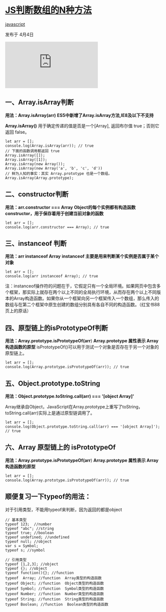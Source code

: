 # [JS判断数组的N种方法](https://segmentfault.com/a/1190000022263724)

[javascript](https://segmentfault.com/t/javascript)

发布于 4月4日

![img](https://sponsor.segmentfault.com/lg.php?bannerid=0&campaignid=0&zoneid=25&loc=https%3A%2F%2Fsegmentfault.com%2Fa%2F1190000022263724&referer=https%3A%2F%2Fsegmentfault.com%2Fblog%2Fmynotes&cb=6240114d49)

## 一、Array.isArray判断

**用法：Array.isArray(arr)**
**ES5中新增了Array.isArray方法,IE8及以下不支持**

**Array.isArray()** 用于确定传递的值是否是一个[Array], 返回布尔值 true；否则它返回 false。

```
let arr = [];
console.log(Array.isArray(arr)); // true
// 下面的函数调用都返回 true
Array.isArray([]);
Array.isArray([1]);
Array.isArray(new Array());
Array.isArray(new Array('a', 'b', 'c', 'd'))
// 鲜为人知的事实：其实 Array.prototype 也是一个数组。
Array.isArray(Array.prototype); 
```

## 二、constructor判断

**用法：arr.constructor === Array**
**Object的每个实例都有构造函数 constructor，用于保存着用于创建当前对象的函数**

```
let arr = [];
console.log(arr.constructor === Array); // true
```

## 三、instanceof 判断

**用法：arr instanceof Array**
**instanceof 主要是用来判断某个实例是否属于某个对象**

```
let arr = [];
console.log(arr instanceof Array); // true
```

注：instanceof操作符的问题在于，它假定只有一个全局环境。如果网页中包含多个框架，那实际上就存在两个以上不同的全局执行环境，从而存在两个以上不同版本的Array构造函数。如果你从一个框架向另一个框架传入一个数组，那么传入的数组与在第二个框架中原生创建的数组分别具有各自不同的构造函数。（红宝书88页上的原话）

## 四、原型链上的isPrototypeOf判断

**用法：Array.prototype.isPrototypeOf(arr**)
**Array.prototype  属性表示 Array 构造函数的原型**
isPrototypeOf()可以用于测试一个对象是否存在于另一个对象的原型链上。

```
let arr = [];
console.log(Array.prototype.isPrototypeOf(arr)); // true
```

## 五、Object.prototype.toString

**用法：Object.prototype.toString.call(arr) === '[object Array]'**

Array继承自Object，JavaScript在Array.prototype上重写了toString，toString.call(arr)实际上是通过原型链调用了。

```
let arr = [];
console.log(Object.prototype.toString.call(arr) === '[object Array]'); // true
```

## 六、Array 原型链上的 isPrototypeOf

**用法：Array.prototype.isPrototypeOf(arr**)
**Array.prototype  属性表示 Array 构造函数的原型**

```
let arr = [];
console.log(Array.prototype.isPrototypeOf(arr)); // true
```

## 顺便复习一下typeof的用法：

对于引用类型，不能用typeof来判断，因为返回的都是object

```
// 基本类型
typeof 123;  //number
typeof "abc"; //string
typeof true; //boolean
typeof undefined; //undefined
typeof null; //object
var s = Symbol;
typeof s; //symbol

// 引用类型
typeof [1,2,3]; //object
typeof {}; //object
typeof function(){}; //function
typeof  Array; //function  Array类型的构造函数
typeof Object; //function  Object类型的构造函数
typeof Symbol; //function  Symbol类型的构造函数
typeof Number; //function  Number类型的构造函数
typeof String; //function  String类型的构造函数
typeof Boolean; //function  Boolean类型的构造函数
```